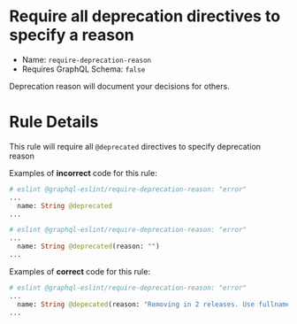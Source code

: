 # Require all deprecation directives to specify a reason

- Name: `require-deprecation-reason`
- Requires GraphQL Schema: `false`

Deprecation reason will document your decisions for others.

# Rule Details

This rule will require all `@deprecated` directives to specify deprecation reason

Examples of **incorrect** code for this rule:

```graphql
# eslint @graphql-eslint/require-deprecation-reason: "error"
...
  name: String @deprecated
...
```

```graphql
# eslint @graphql-eslint/require-deprecation-reason: "error"
...
  name: String @deprecated(reason: "")
...
```

Examples of **correct** code for this rule:

```graphql
# eslint @graphql-eslint/require-deprecation-reason: "error"
...
  name: String @depecated(reason: "Removing in 2 releases. Use fullname instead")
...
```
